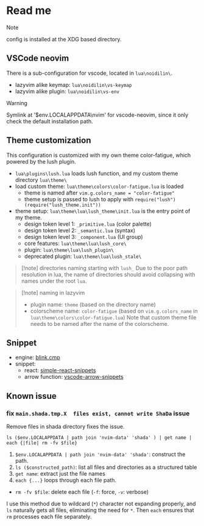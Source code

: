 # Read me

> [!note]
> config is installed at the XDG based directory.

## VSCode neovim

There is a sub-configuration for vscode, located in `lua\noidilin\`.

- lazyvim alike keymap: `lua\noidilin\vs-keymap`
- lazyvim alike plugin: `lua\noidilin\vs-env`

> [!warning]
> Symlink at '$env.LOCALAPPDATA\nvim' for vscode-neovim, since it only check the default installation path.

## Theme customization

This configuration is customized with my own theme color-fatigue, which powered by the lush plugin.

- `lua\plugins\lush.lua` loads lush function, and my custom theme directory `lua\theme\`
- load custom theme: `lua\theme\colors\color-fatigue.lua` is loaded
  - theme is named after `vim.g.colors_name = "color-fatigue"`
  - theme setup is passed to lush to apply with `require("lush")(require("lush_theme.init"))`
- theme setup: `lua\theme\lua\lush_theme\init.lua` is the entry point of my theme.
  - design token level 1: `_primitive.lua` (color palette)
  - design token level 2: `_semantic.lua` (syntax)
  - design token level 3: `_component.lua` (UI group)
  - core features: `lua\theme\lua\lush_core\`
  - plugin: `lua\theme\lua\lush_plugin\`
  - deprecated plugin: `lua\theme\lua\lush_stale\`

> [!note] directories naming starting with `lush_`
> Due to the poor path resolution in lua, the name of directories should avoid collapsing with names under the root `lua`.

> [!note] naming in lazyvim
>
> - plugin name: `theme` (based on the directory name)
> - colorscheme name: `color-fatigue` (based on `vim.g.colors_name` in `lua\theme\colors\color-fatigue.lua`)
>   Note that custom theme file needs to be named after the name of the colorscheme.

## Snippet

- engine: [blink.cmp](https://github.com/saghen/blink.cmp)
- snippet:
  - react: [simple-react-snippets](https://github.com/burkeholland/simple-react-snippets/tree/master)
  - arrow function: [vscode-arrow-snippets](https://github.com/deinsoftware/vscode-arrow-snippets/tree/main)

## Known issue

### fix `main.shada.tmp.X  files exist, cannot write ShaDa` issue

Remove files in shada directory fixes the issue.

```nu
ls ($env.LOCALAPPDATA | path join 'nvim-data' 'shada' ) | get name | each {|file| rm -fv $file}
```

1. `$env.LOCALAPPDATA | path join 'nvim-data' 'shada'`: construct the path.
2. `ls ($constructed_path)`: list all files and directories as a structured table
3. `get name`: extract just the file names
4. `each {...}` loops through each file path.

- `rm -fv $file`: delete each file (`-f`: force, `-v`: verbose)

I use this method due to wildcard (`*`) character not expanding properly, and `ls` naturally gets all files, eliminating the need for `*`. Then `each` ensures that `rm` processes each file separately.
